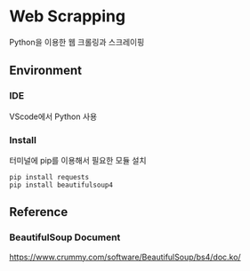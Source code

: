 # Web Scrapping

Python을 이용한 웹 크롤링과 스크레이핑

##  Environment

### IDE
VScode에서 Python 사용

### Install
터미널에 pip를 이용해서 필요한 모듈 설치
```
pip install requests
pip install beautifulsoup4
```

## Reference

### BeautifulSoup Document
https://www.crummy.com/software/BeautifulSoup/bs4/doc.ko/
